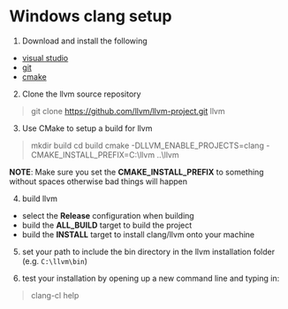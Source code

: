 # Windows clang setup

1. Download and install the following

- [visual studio](https://visualstudio.microsoft.com/)
- [git](https://git-scm.com/)
- [cmake](https://cmake.org/)


2. Clone the llvm source repository

> git clone https://github.com/llvm/llvm-project.git llvm


3. Use CMake to setup a build for llvm

> mkdir build
> cd build
> cmake -DLLVM_ENABLE_PROJECTS=clang -CMAKE_INSTALL_PREFIX=C:\llvm ..\llvm

**NOTE**: Make sure you set the **CMAKE_INSTALL_PREFIX** to something without spaces otherwise bad things will happen


4. build llvm

- select the **Release** configuration when building
- build the **ALL_BUILD** target to build the project
- build the **INSTALL** target to install clang/llvm onto your machine

5. set your path to include the bin directory in the llvm installation folder (e.g. `C:\llvm\bin`)

6. test your installation by opening up a new command line and typing in:

> clang-cl help